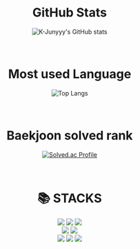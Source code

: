 <div align=center>
 <h1>GitHub Stats</h1>
 
![K-Junyyy's GitHub stats](https://github-readme-stats.vercel.app/api?username=rnjswo9578&show_icons=true&theme=dracula)
  <br><br><br>
  <h1>Most used Language</h1>
 
![Top Langs](https://github-readme-stats.vercel.app/api/top-langs/?username=rnjswo9578&layout=compact&theme=dracula)
  <br>
  <br>
  <br>
  <h1>Baekjoon solved rank</h1>
 
[![Solved.ac Profile](http://mazassumnida.wtf/api/generate_badge?boj=rnjswo9578)](https://solved.ac/rnjswo9578)
  <br><br><br>
</div>

<div align=center> <h1>📚 STACKS</h1></div>

<div align=center> 
  <img src="https://img.shields.io/badge/c++-00599C?style=for-the-badge&logo=c%2B%2B&logoColor=white">
  <img src="https://img.shields.io/badge/java-007396?style=for-the-badge&logo=java&logoColor=white"> 
  <img src="https://img.shields.io/badge/python-3776AB?style=for-the-badge&logo=python&logoColor=white">
 <br>
 <img src="https://img.shields.io/badge/springboot-6DB33F?style=for-the-badge&logo=springboot&logoColor=white">
  <img src="https://img.shields.io/badge/html5-E34F26?style=for-the-badge&logo=html5&logoColor=white"> 
  <br>
  <img src="https://img.shields.io/badge/spring-6DB33F?style=for-the-badge&logo=spring&logoColor=white"> 
  <img src="https://img.shields.io/badge/github-181717?style=for-the-badge&logo=github&logoColor=white">
  <img src="https://img.shields.io/badge/git-F05032?style=for-the-badge&logo=git&logoColor=white">
  <br>
  </div>
